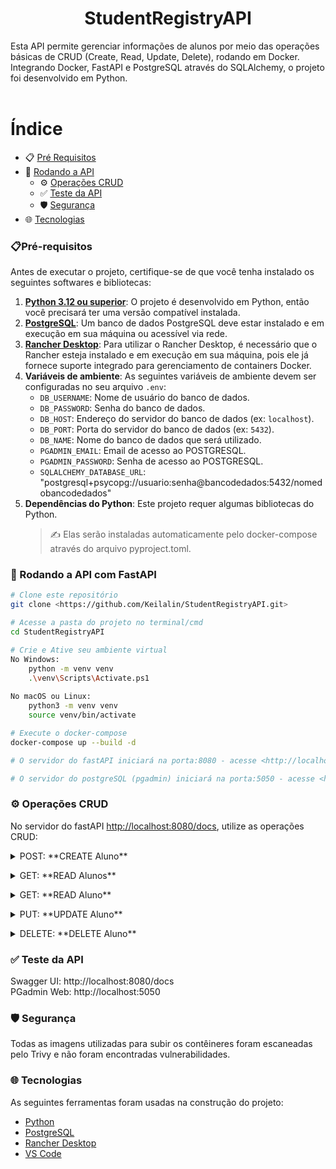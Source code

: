 <h1 align="center"> StudentRegistryAPI </h1>
Esta API permite gerenciar informações de alunos por meio das operações básicas de CRUD (Create, Read, Update, Delete), rodando em Docker.
Integrando Docker, FastAPI e PostgreSQL através do SQLAlchemy, o projeto foi desenvolvido em Python.
<br></br>

Índice
=================
<!--ts-->
   * 📋 [Pré Requisitos](#pre-requisitos)
   * 🚀 [Rodando a API](#-rodando-a-api-com-fastapi)
        * ⚙️ [Operações CRUD](#operações-crud)
        * ✅ [Teste da API](#teste-da-api)
        * 🛡️ [Segurança](#segurança)
   * 🌐 [Tecnologias](#tecnologias)
<!--te-->

### 📋Pré-requisitos

Antes de executar o projeto, certifique-se de que você tenha instalado os seguintes softwares e bibliotecas:

1. [**Python 3.12 ou superior**](https://www.python.org/): O projeto é desenvolvido em Python, então você precisará ter uma versão compatível instalada.
2. [**PostgreSQL**](https://www.enterprisedb.com/downloads/postgres-postgresql-downloads): Um banco de dados PostgreSQL deve estar instalado e em execução em sua máquina ou acessível via rede.
3. [**Rancher Desktop**](https://rancherdesktop.io/): Para utilizar o Rancher Desktop, é necessário que o Rancher esteja instalado e em execução em sua máquina, pois ele já fornece suporte integrado para gerenciamento de containers Docker.
4. **Variáveis de ambiente**: As seguintes variáveis de ambiente devem ser configuradas no seu arquivo `.env`:
   - `DB_USERNAME`: Nome de usuário do banco de dados.
   - `DB_PASSWORD`: Senha do banco de dados.
   - `DB_HOST`: Endereço do servidor do banco de dados (ex: `localhost`).
   - `DB_PORT`: Porta do servidor do banco de dados (ex: `5432`).
   - `DB_NAME`: Nome do banco de dados que será utilizado.
   - `PGADMIN_EMAIL`: Email de acesso ao POSTGRESQL.
   - `PGADMIN_PASSWORD`: Senha de acesso ao POSTGRESQL.
   - `SQLALCHEMY_DATABASE_URL`: "postgresql+psycopg://usuario:senha@bancodedados:5432/nomedobancodedados"
5. **Dependências do Python**: Este projeto requer algumas bibliotecas do Python. 
    > ✍ Elas serão instaladas automaticamente pelo docker-compose através do arquivo pyproject.toml.


### 🚀 Rodando a API com FastAPI

```bash
# Clone este repositório
git clone <https://github.com/Keilalin/StudentRegistryAPI.git>

# Acesse a pasta do projeto no terminal/cmd
cd StudentRegistryAPI

# Crie e Ative seu ambiente virtual
No Windows:
    python -m venv venv
    .\venv\Scripts\Activate.ps1
    
No macOS ou Linux:
    python3 -m venv venv
    source venv/bin/activate

# Execute o docker-compose
docker-compose up --build -d

# O servidor do fastAPI iniciará na porta:8080 - acesse <http://localhost:8080/docs>

# O servidor do postgreSQL (pgadmin) iniciará na porta:5050 - acesse <http://localhost:5050>
```

### ⚙️ Operações CRUD
No servidor do fastAPI <http://localhost:8080/docs>, utilize as operações CRUD:

<details>
<summary> POST: **CREATE Aluno**</summary>
  
  **Entrada**: JSON com `nome` e `email`.
      - Não há a necessidade de incluir o número da id, a não ser que queira.
  
  **Retorno**: `Aluno` criado. </details>

<details>
<summary>GET: **READ Alunos**</summary>
  
  **Retorno**: lista de alunos cadastrados.</details>

<details>
<summary>GET: **READ Aluno**</summary>
  
  **Entrada**: `id` do aluno para busca
  
  **Retorno**: `Aluno`</details>

<details>
<summary>PUT: **UPDATE Aluno**</summary>
  
  **Entrada**: JSON com `nome` e/ou `email`.
  
  **Retorno**: `Aluno` atualizado.</details>

<details>
<summary>DELETE: **DELETE Aluno**</summary>
  
  **Entrada**: `id` do aluno para busca
  
  **Retorno**: `Aluno` removido.</details>

### ✅ Teste da API

Swagger UI: http://localhost:8080/docs<br>
PGadmin Web: http://localhost:5050

### 🛡️ Segurança

Todas as imagens utilizadas para subir os contêineres foram escaneadas pelo Trivy e não foram encontradas vulnerabilidades.

### 🌐 Tecnologias

As seguintes ferramentas foram usadas na construção do projeto:

- [Python](https://www.python.org/)
- [PostgreSQL](https://www.enterprisedb.com/downloads/postgres-postgresql-downloads)
- [Rancher Desktop](https://rancherdesktop.io/)
- [VS Code](https://code.visualstudio.com/)
